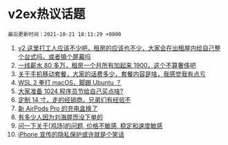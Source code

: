 # v2ex热议话题

`最后更新时间：2021-10-21 18:11:29 +0800`

1. [v2 这里打工人应该不少吧，租房的应该也不少，大家会在出租屋内给自己整个台式吗，或者搞个屏幕吗](https://www.v2ex.com/t/809392)
1. [一线薪水 80 多万，租房一个月所有加起来 1900，这个不算奢侈吧](https://www.v2ex.com/t/809471)
1. [关于手机移动套餐，大家的话费多少，套餐内容是啥，我感觉我有点亏](https://www.v2ex.com/t/809441)
1. [WSL 2 拳打 macOS，脚踢 Ubuntu ？](https://www.v2ex.com/t/809474)
1. [大家准备 1024 程序员节给自己买点啥?](https://www.v2ex.com/t/809476)
1. [定制 14 寸，走的经销商，兄弟们有经验不](https://www.v2ex.com/t/809397)
1. [新 AirPods Pro 的充电盒换了](https://www.v2ex.com/t/809422)
1. [有多少人因为刘海屏而没下单的](https://www.v2ex.com/t/809484)
1. [问一下关于[鸡场]的问题, 价格不敏感, 稳定和速度敏感](https://www.v2ex.com/t/809349)
1. [iPhone 宣传的隐私保护或许就是个笑话](https://www.v2ex.com/t/809565)

